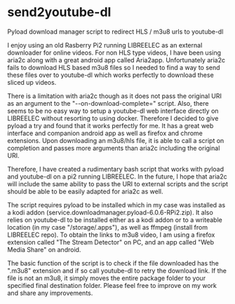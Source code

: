 # send2youtube-dl
Pyload download manager script to redirect HLS / m3u8 urls to youtube-dl

I enjoy using an old Rasberry Pi2 running LIBREELEC as an external downloader for online videos. For non HLS type videos, I have been using aria2c along with a great android app called Aria2app. Unfortunately aria2c fails to download HLS based m3u8 files so I needed to find a way to send these files over to youtube-dl which works perfectly to download these sliced up videos. 

There is a limitation with aria2c though as it does not pass the original URI as an argument to the "--on-download-complete=" script. Also, there seems to be no easy way to setup a youtube-dl web interface directly on LIBREELEC without resorting to using docker. Therefore I decided to give pyload a try and found that it works perfectly for me. It has a great web interface and companion android app as well as firefox and chrome extensions. Upon downloading an m3u8/hls file, it is able to call a script on completion and passes more arguments than aria2c including the original URI.

Therefore, I have created a rudimentary bash script that works with pyload and youtube-dl on a pi2 running LIBREELEC. In the future, I hope that aria2c will include the same ability to pass the URI to external scripts and the script should be able to be easily adapted for aria2c as well.

The script requires pyload to be installed which in my case was installed as a kodi addon (service.downloadmanager.pyload-6.0.6-RPi2.zip). It also relies on youtube-dl to be installed either as a kodi addon or to a writeable location (in my case "/storage/.apps"), as well as ffmpeg (install from LIBREELEC repo). To obtain the links to m3u8 video, I am using a firefox extension called "The Stream Detector" on PC, and an app called "Web Media Share" on android.

The basic function of the script is to check if the file downloaded has the ".m3u8" extension and if so call youtube-dl to retry the download link. If the file is not an m3u8, it simply moves the entire package folder to your specified final destination folder. Please feel free to improve on my work and share any improvements.
